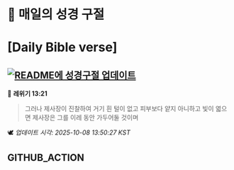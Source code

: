 # 🙏 매일의 성경 구절
# [Daily Bible verse]
## [![README에 성경구절 업데이트](https://github.com/DONGSUKA/first_test/actions/workflows/update-readme-bible.yml/badge.svg)](https://github.com/DONGSUKA/first_test/actions/workflows/update-readme-bible.yml)
<!-- START_BIBLE_VERSE -->
📖 **레위기 13:21**
> 그러나 제사장이 진찰하여 거기 흰 털이 없고 피부보다 얕지 아니하고 빛이 엷으면 제사장은 그를 이레 동안 가두어둘 것이며

🕊️ _업데이트 시각: 2025-10-08 13:50:27 KST_
  <!-- END_BIBLE_VERSE -->
## GITHUB_ACTION
